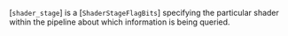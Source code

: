 [`shader_stage`] is a [`ShaderStageFlagBits`] specifying the
particular shader within the pipeline about which information is being
queried.